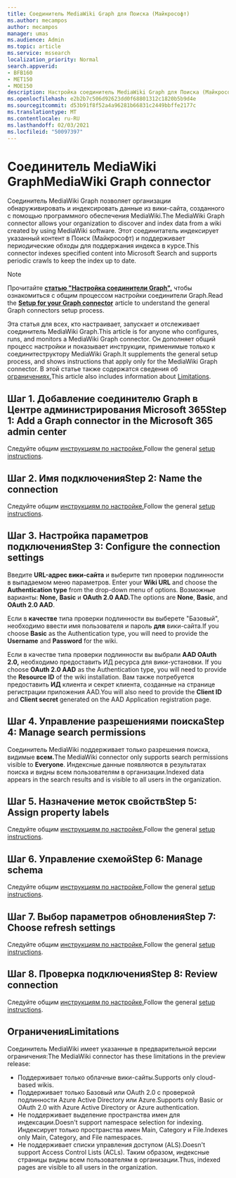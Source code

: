 ```yaml
---
title: Соединитель MediaWiki Graph для Поиска (Майкрософт)
ms.author: mecampos
author: mecampos
manager: umas
ms.audience: Admin
ms.topic: article
ms.service: mssearch
localization_priority: Normal
search.appverid:
- BFB160
- MET150
- MOE150
description: Настройка соединитель MediaWiki Graph для Поиска (Майкрософт)
ms.openlocfilehash: e2b2b7c506d92623dd0f68801312c1820b5b9d4e
ms.sourcegitcommit: d53b91f8f52a4a96281b66831c2449bbffe2177c
ms.translationtype: MT
ms.contentlocale: ru-RU
ms.lasthandoff: 02/03/2021
ms.locfileid: "50097397"
---
```

<!---Previous ms.author: monaray --->

# <a name="mediawiki-graph-connector"></a><span data-ttu-id="db55e-103">Соединитель MediaWiki Graph</span><span class="sxs-lookup"><span data-stu-id="db55e-103">MediaWiki Graph connector</span></span>

<span data-ttu-id="db55e-104">Соединитель MediaWiki Graph позволяет организации обнаруживировать и индексировать данные из вики-сайта, созданного с помощью программного обеспечения MediaWiki.</span><span class="sxs-lookup"><span data-stu-id="db55e-104">The MediaWiki Graph connector allows your organization to discover and index data from a wiki created by using MediaWiki software.</span></span> <span data-ttu-id="db55e-105">Этот соединитатель индексирует указанный контент в Поиск (Майкрософт) и поддерживает периодические обходы для поддержания индекса в курсе.</span><span class="sxs-lookup"><span data-stu-id="db55e-105">This connector indexes specified content into Microsoft Search and supports periodic crawls to keep the index up to date.</span></span>

> [!NOTE]
> <span data-ttu-id="db55e-106">Прочитайте [**статью "Настройка соединители Graph",**](configure-connector.md) чтобы ознакомиться с общим процессом настройки соединители Graph.</span><span class="sxs-lookup"><span data-stu-id="db55e-106">Read the [**Setup for your Graph connector**](configure-connector.md) article to understand the general Graph connectors setup process.</span></span>

<span data-ttu-id="db55e-107">Эта статья для всех, кто настраивает, запускает и отслеживает соединитель MediaWiki Graph.</span><span class="sxs-lookup"><span data-stu-id="db55e-107">This article is for anyone who configures, runs, and monitors a MediaWiki Graph connector.</span></span> <span data-ttu-id="db55e-108">Он дополняет общий процесс настройки и показывает инструкции, применимые только к соединитеструктору MediaWiki Graph.</span><span class="sxs-lookup"><span data-stu-id="db55e-108">It supplements the general setup process, and shows instructions that apply only for the MediaWiki Graph connector.</span></span> <span data-ttu-id="db55e-109">В этой статье также содержатся сведения об [ограничениях.](#limitations)</span><span class="sxs-lookup"><span data-stu-id="db55e-109">This article also includes information about [Limitations](#limitations).</span></span>

<!---## Before you get started-->

<!---Insert "Before you get started" recommendations for this data source-->

## <a name="step-1-add-a-graph-connector-in-the-microsoft-365-admin-center"></a><span data-ttu-id="db55e-110">Шаг 1. Добавление соединителю Graph в Центре администрирования Microsoft 365</span><span class="sxs-lookup"><span data-stu-id="db55e-110">Step 1: Add a Graph connector in the Microsoft 365 admin center</span></span>

<span data-ttu-id="db55e-111">Следуйте общим [инструкциям по настройке.](https://docs.microsoft.com/microsoftsearch/configure-connector)</span><span class="sxs-lookup"><span data-stu-id="db55e-111">Follow the general [setup instructions](https://docs.microsoft.com/microsoftsearch/configure-connector).</span></span>
<!---If the above phrase does not apply, delete it and insert specific details for your data source that are different from general setup instructions.-->

## <a name="step-2-name-the-connection"></a><span data-ttu-id="db55e-112">Шаг 2. Имя подключения</span><span class="sxs-lookup"><span data-stu-id="db55e-112">Step 2: Name the connection</span></span>

<span data-ttu-id="db55e-113">Следуйте общим [инструкциям по настройке.](https://docs.microsoft.com/microsoftsearch/configure-connector)</span><span class="sxs-lookup"><span data-stu-id="db55e-113">Follow the general [setup instructions](https://docs.microsoft.com/microsoftsearch/configure-connector).</span></span>
<!---If the above phrase does not apply, delete it and insert specific details for your data source that are different from general setup instructions.-->

## <a name="step-3-configure-the-connection-settings"></a><span data-ttu-id="db55e-114">Шаг 3. Настройка параметров подключения</span><span class="sxs-lookup"><span data-stu-id="db55e-114">Step 3: Configure the connection settings</span></span>

<span data-ttu-id="db55e-115">Введите **URL-адрес вики-сайта** и выберите тип проверки подлинности в выпадаемом меню параметров. </span><span class="sxs-lookup"><span data-stu-id="db55e-115">Enter your **Wiki URL** and choose the **Authentication type** from the drop-down menu of options.</span></span> <span data-ttu-id="db55e-116">Возможные варианты: **None,** **Basic** и **OAuth 2.0 AAD.**</span><span class="sxs-lookup"><span data-stu-id="db55e-116">The options are **None**, **Basic**, and **OAuth 2.0 AAD**.</span></span>

<span data-ttu-id="db55e-117">Если в **качестве** типа проверки подлинности вы  выберете "Базовый", необходимо ввести имя пользователя и пароль **для** вики-сайта.</span><span class="sxs-lookup"><span data-stu-id="db55e-117">If you choose **Basic** as the Authentication type, you will need to provide the **Username** and **Password** for the wiki.</span></span>

<span data-ttu-id="db55e-118">Если в качестве типа проверки подлинности вы выбрали **AAD OAuth 2.0,** необходимо предоставить ИД ресурса для вики-установки. </span><span class="sxs-lookup"><span data-stu-id="db55e-118">If you choose **OAuth 2.0 AAD** as the Authentication type, you will need to provide the **Resource ID** of the wiki installation.</span></span> <span data-ttu-id="db55e-119">Вам также потребуется предоставить **ИД**  клиента и секрет клиента, созданные на странице регистрации приложения AAD.</span><span class="sxs-lookup"><span data-stu-id="db55e-119">You will also need to provide the **Client ID** and **Client secret** generated on the AAD Application registration page.</span></span>

## <a name="step-4-manage-search-permissions"></a><span data-ttu-id="db55e-120">Шаг 4. Управление разрешениями поиска</span><span class="sxs-lookup"><span data-stu-id="db55e-120">Step 4: Manage search permissions</span></span>

<span data-ttu-id="db55e-121">Соединитель MediaWiki поддерживает только разрешения поиска, видимые **всем.**</span><span class="sxs-lookup"><span data-stu-id="db55e-121">The MediaWiki connector only supports search permissions visible to **Everyone**.</span></span> <span data-ttu-id="db55e-122">Индексные данные появляются в результатах поиска и видны всем пользователям в организации.</span><span class="sxs-lookup"><span data-stu-id="db55e-122">Indexed data appears in the search results and is visible to all users in the organization.</span></span>

## <a name="step-5-assign-property-labels"></a><span data-ttu-id="db55e-123">Шаг 5. Назначение меток свойств</span><span class="sxs-lookup"><span data-stu-id="db55e-123">Step 5: Assign property labels</span></span>

<span data-ttu-id="db55e-124">Следуйте общим [инструкциям по настройке.](https://docs.microsoft.com/microsoftsearch/configure-connector)</span><span class="sxs-lookup"><span data-stu-id="db55e-124">Follow the general [setup instructions](https://docs.microsoft.com/microsoftsearch/configure-connector).</span></span>
<!---If the above phrase does not apply, delete it and insert specific details for your data source that are different from general setup instructions.-->

## <a name="step-6-manage-schema"></a><span data-ttu-id="db55e-125">Шаг 6. Управление схемой</span><span class="sxs-lookup"><span data-stu-id="db55e-125">Step 6: Manage schema</span></span>

<span data-ttu-id="db55e-126">Следуйте общим [инструкциям по настройке.](https://docs.microsoft.com/microsoftsearch/configure-connector)</span><span class="sxs-lookup"><span data-stu-id="db55e-126">Follow the general [setup instructions](https://docs.microsoft.com/microsoftsearch/configure-connector).</span></span>
<!---If the above phrase does not apply, delete it and insert specific details for your data source that are different from general setup instructions.-->

## <a name="step-7-choose-refresh-settings"></a><span data-ttu-id="db55e-127">Шаг 7. Выбор параметров обновления</span><span class="sxs-lookup"><span data-stu-id="db55e-127">Step 7: Choose refresh settings</span></span>

<span data-ttu-id="db55e-128">Следуйте общим [инструкциям по настройке.](https://docs.microsoft.com/microsoftsearch/configure-connector)</span><span class="sxs-lookup"><span data-stu-id="db55e-128">Follow the general [setup instructions](https://docs.microsoft.com/microsoftsearch/configure-connector).</span></span>
<!---If the above phrase does not apply, delete it and insert specific details for your data source that are different from general setup instructions.-->

## <a name="step-8-review-connection"></a><span data-ttu-id="db55e-129">Шаг 8. Проверка подключения</span><span class="sxs-lookup"><span data-stu-id="db55e-129">Step 8: Review connection</span></span>

<span data-ttu-id="db55e-130">Следуйте общим [инструкциям по настройке.](https://docs.microsoft.com/microsoftsearch/configure-connector)</span><span class="sxs-lookup"><span data-stu-id="db55e-130">Follow the general [setup instructions](https://docs.microsoft.com/microsoftsearch/configure-connector).</span></span>
<!---If the above phrase does not apply, delete it and insert specific details for your data source that are different from general setup instructions.-->

<!---## Troubleshooting-->
<!---To be added-->

## <a name="limitations"></a><span data-ttu-id="db55e-131">Ограничения</span><span class="sxs-lookup"><span data-stu-id="db55e-131">Limitations</span></span>

<span data-ttu-id="db55e-132">Соединитель MediaWiki имеет указанные в предварительной версии ограничения:</span><span class="sxs-lookup"><span data-stu-id="db55e-132">The MediaWiki connector has these limitations in the preview release:</span></span>

* <span data-ttu-id="db55e-133">Поддерживает только облачные вики-сайты.</span><span class="sxs-lookup"><span data-stu-id="db55e-133">Supports only cloud-based wikis.</span></span>
* <span data-ttu-id="db55e-134">Поддерживает только Базовый или OAuth 2.0 с проверкой подлинности Azure Active Directory или Azure.</span><span class="sxs-lookup"><span data-stu-id="db55e-134">Supports only Basic or OAuth 2.0 with Azure Active Directory or Azure authentication.</span></span>
* <span data-ttu-id="db55e-135">Не поддерживает выделение пространства имен для индексации.</span><span class="sxs-lookup"><span data-stu-id="db55e-135">Doesn't support namespace selection for indexing.</span></span> <span data-ttu-id="db55e-136">Индексирует только пространства имен Main, Category и File.</span><span class="sxs-lookup"><span data-stu-id="db55e-136">Indexes only Main, Category, and File namespaces.</span></span>
* <span data-ttu-id="db55e-137">Не поддерживает списки управления доступом (ALS).</span><span class="sxs-lookup"><span data-stu-id="db55e-137">Doesn't support Access Control Lists (ACLs).</span></span> <span data-ttu-id="db55e-138">Таким образом, индексные страницы видны всем пользователям в организации.</span><span class="sxs-lookup"><span data-stu-id="db55e-138">Thus, indexed pages are visible to all users in the organization.</span></span>
